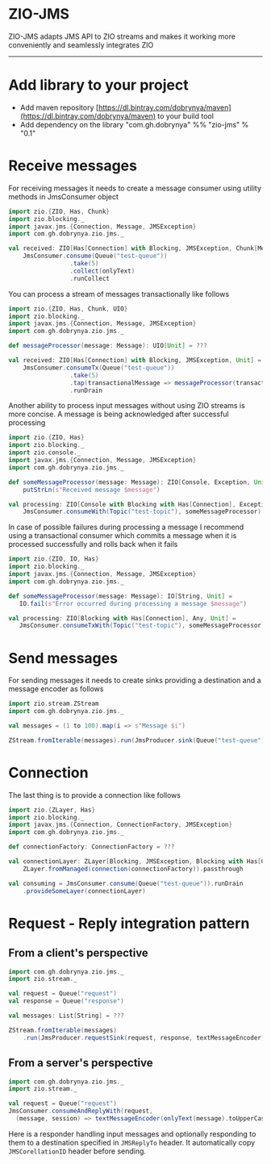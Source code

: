 ZIO-JMS
===

ZIO-JMS adapts JMS API to ZIO streams and makes it working more conveniently and seamlessly integrates ZIO

---
# Add library to your project
* Add maven repository [https://dl.bintray.com/dobrynya/maven](https://dl.bintray.com/dobrynya/maven) to your build tool 
* Add dependency on the library "com.gh.dobrynya" %% "zio-jms" % "0.1"

# Receive messages

For receiving messages it needs to create a message consumer using utility methods in JmsConsumer object

```scala
import zio.{ZIO, Has, Chunk}
import zio.blocking._
import javax.jms.{Connection, Message, JMSException}
import com.gh.dobrynya.zio.jms._

val received: ZIO[Has[Connection] with Blocking, JMSException, Chunk[Message]] = 
    JmsConsumer.consume(Queue("test-queue"))
                 .take(5)
                 .collect(onlyText)
                 .runCollect
```

You can process a stream of messages transactionally like follows

```scala
import zio.{ZIO, Has, Chunk, UIO}
import zio.blocking._
import javax.jms.{Connection, Message, JMSException}
import com.gh.dobrynya.zio.jms._

def messageProcessor(message: Message): UIO[Unit] = ??? 

val received: ZIO[Has[Connection] with Blocking, JMSException, Unit] = 
    JmsConsumer.consumeTx(Queue("test-queue"))
                 .take(5)
                 .tap(transactionalMessage => messageProcessor(transactionalMessage.message) <* transactionalMessage.commit)
                 .runDrain
``` 

Another ability to process input messages without using ZIO streams is more concise. A message is being acknowledged after 
successful processing

```scala
import zio.{ZIO, Has}
import zio.blocking._
import zio.console._
import javax.jms.{Connection, Message, JMSException}
import com.gh.dobrynya.zio.jms._

def someMessageProcessor(message: Message): ZIO[Console, Exception, Unit] = 
    putStrLn(s"Received message $message")

val processing: ZIO[Console with Blocking with Has[Connection], Exception, Unit] = 
    JmsConsumer.consumeWith(Topic("test-topic"), someMessageProcessor)
```

In case of possible failures during processing a message I recommend using a transactional consumer which commits a message
when it is processed successfully and rolls back when it fails

```scala
import zio.{ZIO, IO, Has}
import zio.blocking._
import javax.jms.{Connection, Message, JMSException}
import com.gh.dobrynya.zio.jms._

def someMessageProcessor(message: Message): IO[String, Unit] = 
   IO.fail(s"Error occurred during processing a message $message")

val processing: ZIO[Blocking with Has[Connection], Any, Unit] = 
   JmsConsumer.consumeTxWith(Topic("test-topic"), someMessageProcessor)
```

# Send messages

For sending messages it needs to create sinks providing a destination and a message encoder as follows

```scala
import zio.stream.ZStream
import com.gh.dobrynya.zio.jms._

val messages = (1 to 100).map(i => s"Message $i")

ZStream.fromIterable(messages).run(JmsProducer.sink(Queue("test-queue"), textMessageEncoder))
```

# Connection

The last thing is to provide a connection like follows

```scala
import zio.{ZLayer, Has}
import zio.blocking._
import javax.jms.{Connection, ConnectionFactory, JMSException}
import com.gh.dobrynya.zio.jms._

def connectionFactory: ConnectionFactory = ???

val connectionLayer: ZLayer[Blocking, JMSException, Blocking with Has[Connection]] = 
    ZLayer.fromManaged(connection(connectionFactory)).passthrough

val consuming = JmsConsumer.consume(Queue("test-queue")).runDrain
    .provideSomeLayer(connectionLayer)
```

# Request - Reply integration pattern

## From a client's perspective

```scala
import com.gh.dobrynya.zio.jms._
import zio.stream._

val request = Queue("request")
val response = Queue("response")

val messages: List[String] = ??? 

ZStream.fromIterable(messages)
    .run(JmsProducer.requestSink(request, response, textMessageEncoder))
```

## From a server's perspective

```scala
import com.gh.dobrynya.zio.jms._
import zio.stream._

val request = Queue("request")
JmsConsumer.consumeAndReplyWith(request,
  (message, session) => textMessageEncoder(onlyText(message).toUpperCase, session).asSome)
```

Here is a responder handling input messages and optionally responding to them to a destination specified in 
`JMSReplyTo` header. It automatically copy `JMSCorellationID` header before sending.    
